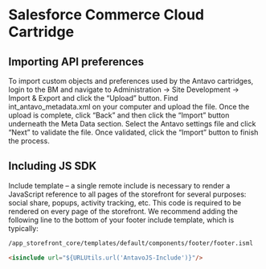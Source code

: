 # Salesforce Commerce Cloud Cartridge

## Importing API preferences

To import custom objects and preferences used by the Antavo cartridges, login to 
the BM and navigate to Administration -> Site Development -> Import & Export and 
click the “Upload” button. Find int_antavo_metadata.xml on your computer and 
upload the file. Once the upload is complete, click “Back” and then click the 
“Import” button underneath the Meta Data section. Select the Antavo settings file 
and click “Next” to validate the file. Once validated, click the “Import” 
button to finish the process.

## Including JS SDK
Include template – a single remote include is necessary to render a JavaScript 
reference to all pages of the storefront for several purposes: social share, 
popups, activity tracking, etc. This code is required to be 
rendered on every page of the storefront. We recommend adding the following line 
to the bottom of your footer include template, which is typically:

```bash
/app_storefront_core/templates/default/components/footer/footer.isml
```

```html
<isinclude url="${URLUtils.url('AntavoJS-Include')}"/>
```
